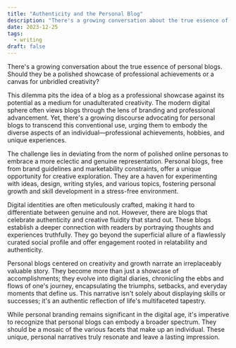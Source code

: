 ```yaml
---
title: "Authenticity and the Personal Blog"
description: "There's a growing conversation about the true essence of personal blogs. Should they be a polished showcase of professional achievements or a canvas for unbridled creativity?"
date: 2023-12-25
tags:
  - writing
draft: false
---
```



There's a growing conversation about the true essence of personal blogs. Should they be a polished showcase of professional achievements or a canvas for unbridled creativity?

This dilemma pits the idea of a blog as a professional showcase against its potential as a medium for unadulterated creativity. The modern digital sphere often views blogs through the lens of branding and professional advancement. Yet, there's a growing discourse advocating for personal blogs to transcend this conventional use, urging them to embody the diverse aspects of an individual—professional achievements, hobbies, and unique experiences.

The challenge lies in deviating from the norm of polished online personas to embrace a more eclectic and genuine representation. Personal blogs, free from brand guidelines and marketability constraints, offer a unique opportunity for creative exploration. They are a haven for experimenting with ideas, design, writing styles, and various topics, fostering personal growth and skill development in a stress-free environment.

Digital identities are often meticulously crafted, making it hard to differentiate between genuine and not. However, there are blogs that celebrate authenticity and creative fluidity that stand out. These blogs establish a deeper connection with readers by portraying thoughts and experiences truthfully. They go beyond the superficial allure of a flawlessly curated social profile and offer engagement rooted in relatability and authenticity.

Personal blogs centered on creativity and growth narrate an irreplaceably valuable story. They become more than just a showcase of accomplishments; they evolve into digital diaries, chronicling the ebbs and flows of one's journey, encapsulating the triumphs, setbacks, and everyday moments that define us. This narrative isn't solely about displaying skills or successes; it's an authentic reflection of life's multifaceted tapestry.

While personal branding remains significant in the digital age, it's imperative to recognize that personal blogs can embody a broader spectrum. They should be a mosaic of the various facets that make up an individual. These unique, personal narratives truly resonate and leave a lasting impression.